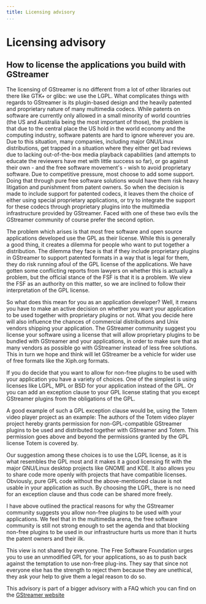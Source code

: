```yaml
---
title: Licensing advisory
...
```


# Licensing advisory

## How to license the applications you build with GStreamer

The licensing of GStreamer is no different from a lot of other libraries
out there like GTK+ or glibc: we use the LGPL. What complicates things
with regards to GStreamer is its plugin-based design and the heavily
patented and proprietary nature of many multimedia codecs. While patents
on software are currently only allowed in a small minority of world
countries (the US and Australia being the most important of those), the
problem is that due to the central place the US hold in the world
economy and the computing industry, software patents are hard to ignore
wherever you are. Due to this situation, many companies, including major
GNU/Linux distributions, get trapped in a situation where they either
get bad reviews due to lacking out-of-the-box media playback
capabilities (and attempts to educate the reviewers have met with little
success so far), or go against their own - and the free software
movement's - wish to avoid proprietary software. Due to competitive
pressure, most choose to add some support. Doing that through pure free
software solutions would have them risk heavy litigation and punishment
from patent owners. So when the decision is made to include support for
patented codecs, it leaves them the choice of either using special
proprietary applications, or try to integrate the support for these
codecs through proprietary plugins into the multimedia infrastructure
provided by GStreamer. Faced with one of these two evils the GStreamer
community of course prefer the second option.

The problem which arises is that most free software and open source
applications developed use the GPL as their license. While this is
generally a good thing, it creates a dilemma for people who want to put
together a distribution. The dilemma they face is that if they include
proprietary plugins in GStreamer to support patented formats in a way
that is legal for them, they do risk running afoul of the GPL license of
the applications. We have gotten some conflicting reports from lawyers
on whether this is actually a problem, but the official stance of the
FSF is that it is a problem. We view the FSF as an authority on this
matter, so we are inclined to follow their interpretation of the GPL
license.

So what does this mean for you as an application developer? Well, it
means you have to make an active decision on whether you want your
application to be used together with proprietary plugins or not. What
you decide here will also influence the chances of commercial
distributions and Unix vendors shipping your application. The GStreamer
community suggest you license your software using a license that will
allow proprietary plugins to be bundled with GStreamer and your
applications, in order to make sure that as many vendors as possible go
with GStreamer instead of less free solutions. This in turn we hope and
think will let GStreamer be a vehicle for wider use of free formats like
the Xiph.org formats.

If you do decide that you want to allow for non-free plugins to be used
with your application you have a variety of choices. One of the simplest
is using licenses like LGPL, MPL or BSD for your application instead of
the GPL. Or you can add an exception clause to your GPL license stating
that you except GStreamer plugins from the obligations of the GPL.

A good example of such a GPL exception clause would be, using the Totem
video player project as an example: The authors of the Totem video
player project hereby grants permission for non-GPL-compatible GStreamer
plugins to be used and distributed together with GStreamer and Totem.
This permission goes above and beyond the permissions granted by the GPL
license Totem is covered by.

Our suggestion among these choices is to use the LGPL license, as it is
what resembles the GPL most and it makes it a good licensing fit with
the major GNU/Linux desktop projects like GNOME and KDE. It also allows
you to share code more openly with projects that have compatible
licenses. Obviously, pure GPL code without the above-mentioned clause is
not usable in your application as such. By choosing the LGPL, there is
no need for an exception clause and thus code can be shared more freely.

I have above outlined the practical reasons for why the GStreamer
community suggests you allow non-free plugins to be used with your
applications. We feel that in the multimedia arena, the free software
community is still not strong enough to set the agenda and that blocking
non-free plugins to be used in our infrastructure hurts us more than it
hurts the patent owners and their ilk.

This view is not shared by everyone. The Free Software Foundation urges
you to use an unmodified GPL for your applications, so as to push back
against the temptation to use non-free plug-ins. They say that since not
everyone else has the strength to reject them because they are
unethical, they ask your help to give them a legal reason to do so.

This advisory is part of a bigger advisory with a FAQ which you can find
on the [GStreamer
website](http://gstreamer.freedesktop.org/documentation/licensing.html)
